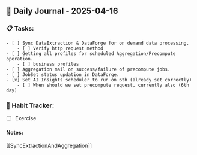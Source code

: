 ## 📝 Daily Journal - 2025-04-16

### 📋 Tasks:
	- [ ] Sync DataExtraction & DataForge for on demand data processing.
		- [ ] Verify http request method 
	- [ ] Getting all profiles for scheduled Aggregation/Precompute operation.
		- [ ] business profiles 
	- [ ] Aggregation mail on success/failure of precompute jobs.
	- [ ] JobSet status updation in DataForge.
	- [x] Set AI Insights scheduler to run on 6th (already set correctly)
		- [ ] When should we set precompute request, currently also (6th day)

### 🔁 Habit Tracker:
- [ ] Exercise

#### Notes:
[[SyncExtractionAndAggregation]]


